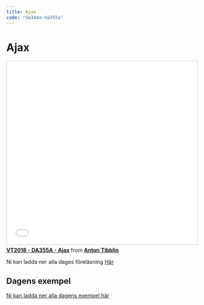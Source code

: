 ```yaml
---
title: Ajax
code: "da344a-da355a"
---
```


# Ajax

<iframe src="//www.slideshare.net/slideshow/embed_code/key/LWLe7C9Z8HFgKf" width="595" height="485" frameborder="0" marginwidth="0" marginheight="0" scrolling="no" style="border:1px solid #CCC; border-width:1px; margin-bottom:5px; max-width: 100%;" allowfullscreen> </iframe> <div style="margin-bottom:5px"> <strong> <a href="//www.slideshare.net/AntonTibblin/vt2018-da355a-ajax" title="VT2018 - DA355A - Ajax" target="_blank">VT2018 - DA355A - Ajax</a> </strong> from <strong><a href="https://www.slideshare.net/AntonTibblin" target="_blank">Anton Tibblin</a></strong> </div>

Ni kan ladda ner alla dages föreläsning [Här](10.pdf)

## Dagens exempel

[Ni kan ladda ner alla dagens exempel här](ajax.zip)
